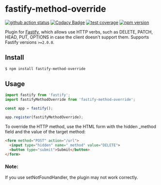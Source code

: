 # fastify-method-override

[![github action status](https://github.com/corsicanec82/fastify-method-override/workflows/Node%20CI/badge.svg)](https://github.com/corsicanec82/fastify-method-override/actions)
[![Codacy Badge](https://api.codacy.com/project/badge/Grade/c0c97dff8bda4e288123f08b3bd45fe7)](https://www.codacy.com/manual/corsicanec82/fastify-method-override?utm_source=github.com&amp;utm_medium=referral&amp;utm_content=corsicanec82/fastify-method-override&amp;utm_campaign=Badge_Grade)
[![test coverage](https://codecov.io/gh/corsicanec82/fastify-method-override/branch/master/graph/badge.svg)](https://codecov.io/gh/corsicanec82/fastify-method-override)
[![npm version](https://badge.fury.io/js/fastify-method-override.svg)](https://badge.fury.io/js/fastify-method-override)

Plugin for [Fastify](http://fastify.io/), which allows use HTTP verbs, such as DELETE, PATCH, HEAD, PUT, OPTIONS in case the client doesn't support them. Supports Fastify versions `>=2.0.0`.

## Install

```sh
$ npm install fastify-method-override
```

## Usage

``` javascript
import fastify from 'fastify';
import fastifyMethodOverride from 'fastify-method-override';

const app = fastify();

app.register(fastifyMethodOverride);
```

To override the HTTP method, use the HTML form with the hidden _method field and the value of the target method:

```html
<form method="POST" action="/url">
  <input type="hidden" name="_method" value="DELETE">
  <button type="submit">Submit</button>
</form>
```

### Note:

If you use setNotFoundHandler, the plugin may not work correctly.
